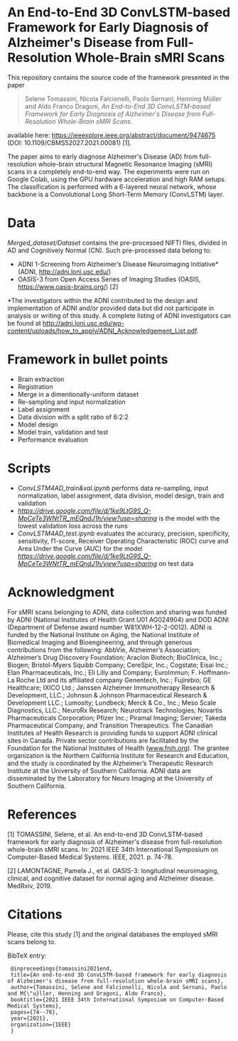 # An End-to-End 3D ConvLSTM-based Framework for Early Diagnosis of Alzheimer's Disease from Full-Resolution Whole-Brain sMRI Scans

This repository contains the source code of the framework presented in the paper

>Selene Tomassini, Nicola Falcionelli, Paolo Sernani, Henning Müller and Aldo Franco Dragoni, *An End-to-End 3D ConvLSTM-based Framework for Early Diagnosis of Alzheimer's Disease from Full-Resolution Whole-Brain sMRI Scans*.

available here: https://ieeexplore.ieee.org/abstract/document/9474675 (DOI: 10.1109/CBMS52027.2021.00081) [1].

The paper aims to early diagnose Alzheimer's Disease (AD) from full-resolution whole-brain structural Magnetic Resonance Imaging (sMRI) scans in a completely end-to-end way. The experiments were run on Google Colab, using the  GPU  hardware  acceleration  and  high  RAM setups. The classification is performed with a 6-layered neural network, whose backbone is a Convolutional Long Short-Term Memory (ConvLSTM) layer. 

# Data

_Merged_dataset/Dataset_ contains the pre-processed NIFTI files, divided in AD and Cognitively Normal (CN). 
Such pre-processed data belong to:
- ADNI 1-Screening from Alzheimer’s  Disease  Neuroimaging Initiative* (ADNI, <http://adni.loni.usc.edu/>)
- OASIS-3 from Open  Access  Series  of  Imaging  Studies  (OASIS, <https://www.oasis-brains.org/>) [2]

*The investigators within the ADNI contributed to the design and implementation of ADNI and/or provided data but did not participate in analysis or writing of this study. A complete listing of ADNI investigators can be found at <http://adni.loni.usc.edu/wp-content/uploads/how_to_apply/ADNI_Acknowledgement_List.pdf>.

# Framework in bullet points

- Brain extraction  
- Registration 
- Merge in a dimentionally-uniform dataset
- Re-sampling and input normalization
- Label assignment
- Data division with a split ratio of 6:2:2
- Model design
- Model train, validation and test
- Performance evaluation

# Scripts

- _ConvLSTM4AD_train&val.ipynb_ performs data re-sampling, input normalization, label assignment, data division, model design, train and validation
- _https://drive.google.com/file/d/1ke9LtG9S_Q-MpCeTe3WNtTR_mEQndJ1h/view?usp=sharing_ is the model with the lowest validation loss across the runs
- _ConvLSTM4AD_test.ipynb_ evaluates the accuracy, precision, specificity, sensitivity, f1-score, Receiver Operating Characteristic (ROC) curve and Area Under the Curve (AUC) for the model _https://drive.google.com/file/d/1ke9LtG9S_Q-MpCeTe3WNtTR_mEQndJ1h/view?usp=sharing_ on test data

# Acknowledgment

For sMRI scans belonging to ADNI, data collection and sharing was funded by ADNI (National Institutes of Health Grant U01 AG024904) and DOD ADNI (Department of Defense award number W81XWH-12-2-0012). ADNI is funded by the National Institute on Aging, the National Institute of Biomedical Imaging and Bioengineering, and through generous contributions from the following: AbbVie, Alzheimer’s Association; Alzheimer’s Drug Discovery Foundation; Araclon Biotech; BioClinica, Inc.; Biogen; Bristol-Myers Squibb Company; CereSpir, Inc.; Cogstate; Eisai Inc.; Elan Pharmaceuticals, Inc.; Eli Lilly and Company; EuroImmun; F. Hoffmann-La Roche Ltd and its affiliated company Genentech, Inc.; Fujirebio; GE Healthcare; IXICO Ltd.; Janssen Alzheimer Immunotherapy Research & Development, LLC.; Johnson & Johnson Pharmaceutical Research & Development LLC.; Lumosity; Lundbeck; Merck & Co., Inc.; Meso Scale Diagnostics, LLC.; NeuroRx Research; Neurotrack Technologies; Novartis Pharmaceuticals Corporation; Pfizer Inc.; Piramal Imaging; Servier; Takeda Pharmaceutical Company; and Transition Therapeutics. The Canadian Institutes of Health Research is providing funds to support ADNI clinical sites in Canada. Private sector contributions are facilitated by the Foundation for the National Institutes of Health (www.fnih.org). The grantee organization is the Northern California Institute for Research and Education, and the study is coordinated by the Alzheimer’s Therapeutic Research Institute at the University of Southern California. ADNI data are disseminated by the Laboratory for Neuro Imaging at the University of Southern California. 

# References

[1] TOMASSINI, Selene, et al. An end-to-end 3D ConvLSTM-based framework for early diagnosis of Alzheimer's disease from full-resolution whole-brain sMRI scans. In: 2021 IEEE 34th International Symposium on Computer-Based Medical Systems. IEEE, 2021. p. 74-78.

[2] LAMONTAGNE, Pamela J., et al. OASIS-3: longitudinal neuroimaging, clinical, and cognitive dataset for normal aging and Alzheimer disease. MedRxiv, 2019.

# Citations

Please, cite this study [1] and the original databases the employed sMRI scans belong to.

BibTeX entry:

	 @inproceedings{tomassini2021end,
	 title={An end-to-end 3D ConvLSTM-based framework for early diagnosis of Alzheimer's disease from full-resolution whole-brain sMRI scans},
	 author={Tomassini, Selene and Falcionelli, Nicola and Sernani, Paolo and M{\"u}ller, Henning and Dragoni, Aldo Franco},
	 booktitle={2021 IEEE 34th International Symposium on Computer-Based Medical Systems},
	 pages={74--78},
	 year={2021},
	 organization={IEEE}
	 }
